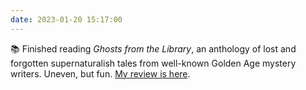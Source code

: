 ```yaml
---
date: 2023-01-20 15:17:00
---
```


📚 Finished reading *Ghosts from the Library*, an anthology of lost and forgotten supernaturalish tales from well-known Golden Age mystery writers. Uneven, but fun. [My review is here](https://multoghost.wordpress.com/2023/01/20/reading-ghosts-in-the-library/).
